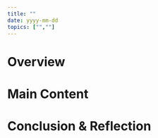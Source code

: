 ```yaml
---
title: ""
date: yyyy-mm-dd
topics: ["",""]
---
```


# Overview

# Main Content

# Conclusion & Reflection